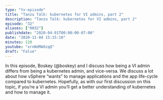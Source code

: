 ```yaml
---
type: "tv-episode"
title: "Tanzu Talk: kubernetes for VI admins, part 2"
description: "Tanzu Talk: kubernetes for VI admins, part 2"
episode: "32"
aliases: ["0032"]
publishdate: "2020-04-01T00:00:00-07:00"
date: "2020-11-04 15:15:10"
minutes: 120
youtube: "xrnNdMA0zqQ"
draft: "False"
---
```


In this episode, Boskey  (@boskey) and I discuss how being a VI admin differs from being a kubernetes admin, and vice-versa. We discuss a lot about how vSphere “wants” to manage applications and the app life-cycle compared to kubernetes. Hopefully, as with our first discussion on this topic,  if you’re a VI admin you’ll get a better understanding of kubernetes and how to manage it.